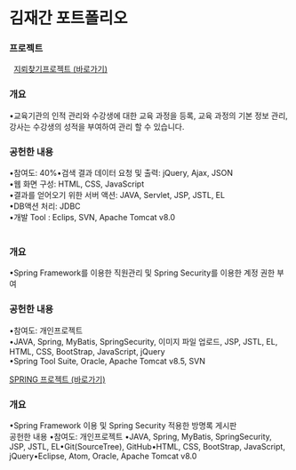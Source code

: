 # 김재간 포트폴리오    

### 프로젝트     
 
<a href="https://github.com/penpar/Minesweeper"> 지뢰찾기프로젝트 (바로가기)</a>

### 개요

•교육기관의 인적 관리와 수강생에 대한 교육 과정을 등록, 교육 과정의 기본 정보 관리, 강사는 수강생의 성적을 부여하여 관리 할 수 있습니다.     

### 공헌한 내용

•참여도: 40%•검색 결과 데이터 요청 및 출력: jQuery, Ajax, JSON <br/>
•웹 화면 구성: HTML, CSS, JavaScript <br/>
•결과를 얻어오기 위한 서버 액션: JAVA, Servlet, JSP, JSTL, EL <br/>
•DB액션 처리: JDBC <br/>
•개발 Tool : Eclips, SVN, Apache Tomcat v8.0    <br/>       


### 개요

•Spring Framework를 이용한 직원관리 및 Spring Security를 이용한 계정 권한 부여  

### 공헌한 내용

•참여도: 개인프로젝트 <br/>
•JAVA, Spring, MyBatis, SpringSecurity, 이미지 파일 업로드, JSP, JSTL, EL, HTML, CSS, BootStrap, JavaScript, jQuery <br/>
•Spring Tool Suite, Oracle, Apache Tomcat v8.5, SVN <br/>

<a href="https://github.com/penpar/hobbynew"> SPRING 프로젝트 (바로가기)</a>


### 개요
•Spring Framework 이용 및 Spring Security 적용한 방명록 게시판     
공헌한 내용
•참여도: 개인프로젝트
•JAVA, Spring, MyBatis, SpringSecurity, JSP, JSTL, EL•Git(SourceTree), GitHub•HTML, CSS, BootStrap, JavaScript, jQuery•Eclipse, Atom, Oracle, Apache Tomcat v8.0     
